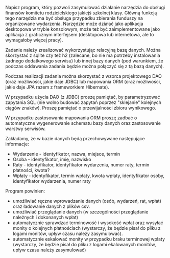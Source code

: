 
Napisz program, który pozwoli zasymulować działanie narzędzia do obsługi finansów komitetu rodzicielskiego jakiejś szkolnej klasy. Główną funkcją tego narzędzia ma być obsługa przypadku zbierania funduszy na organizowane wydarzenia. Narzędzie może działać jako aplikacja desktopowa w trybie konsolowym, może też być zaimplementowane jako aplikacja z graficznym interfejsem (desktopowa lub internetowa, ale to wymagałoby więcej pracy).

Zadanie należy zrealizować wykorzystując relacyjną bazę danych. Można skorzystać z sqlite czy też h2 (zalecane, bo nie ma potrzeby instalowania żadnego dodatkowego serwisu) lub innej bazy danych (pod warunkiem, że podczas oddawania zadania będzie można połączyć się z tą bazą danych).

Podczas realizacji zadania można skorzystać z wzorca projektowego DAO (oraz możliwości, jakie daje JDBC) lub mapowania ORM (oraz możliwości, jakie daje JPA razem z frameworkiem Hibernate).

W przypadku użycia DAO (z JDBC) proszę pamiętać, by parametryzować zapytania SQL (nie wolno budować zapytań poprzez "sklejanie" kolejnych ciągów znaków). Proszę pamiętać o przewijalności zbioru wynikowego.

W przypadku zastosowania mapowania ORM proszę zadbać o automatyczne wygenerowanie schematu bazy danych oraz zastosowanie warstwy serwisów.

Zakładamy, że w bazie danych będą przechowywane następujące informacje:
* Wydarzenie - identyfikator, nazwa, miejsce, termin
* Osoba - identyfikator, imię, nazwisko
* Raty - identyfikator, identyfikator wydarzenia, numer raty, termin płatności, kwota?
* Wpłaty - identyfikator, termin wpłaty, kwota wpłaty, identyfikator osoby, identyfikator wydarzenia, numer raty

Program powinien:
* umożliwiać ręczne wprowadzanie danych (osób, wydarzeń, rat, wpłat) oraz ładowanie danych z plików csv.
* umożliwiać przeglądanie danych (w szczególności przeglądanie należnych i dokonanych wpłat)
* automatycznie sprawdzać terminowość i wysokość wpłat oraz wysyłać monity o kolejnych płatnościach (wystarczy, że będzie pisał do pliku z logami monitów, upływ czasu należy zasymulować).
* automatycznie eskalować monity w przypadku braku terminowej wpłaty (wystarczy, że będzie pisał do pliku z logami ekalowanych monitów, upływ czasu należy zasymulować)